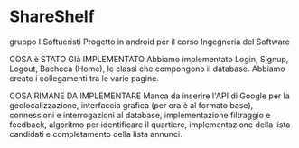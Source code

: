 # ShareShelf
gruppo I Softueristi
Progetto in android per il corso Ingegneria del Software

COSA è STATO GIà IMPLEMENTATO
Abbiamo implementato Login, Signup, Logout, Bacheca (Home), le classi che compongono il database. Abbiamo creato i collegamenti tra le varie pagine.

COSA RIMANE DA IMPLEMENTARE
Manca da inserire l'API di Google per la geolocalizzazione, interfaccia grafica (per ora è al formato base), connessioni e interrogazioni al database, implementazione filtraggio e feedback, algoritmo per identificare il quartiere, implementazione della lista candidati e completamento della lista annunci.
